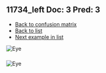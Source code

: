 ## 11734_left Doc: 3 Pred: 3
- [Back to confusion matrix](https://github.com/juliandewit/kaggle_retinopathy/blob/master/matrix.md)
- [Back to list](https://github.com/juliandewit/kaggle_retinopathy/blob/master/lists/33/list.md)
- [Next example in list](https://github.com/juliandewit/kaggle_retinopathy/blob/master/lists/33/11/1177_left.md)

![Eye](https://retinopaty.blob.core.windows.net/size1024/11734_left_3.jpeg)

### 

![Eye]()
